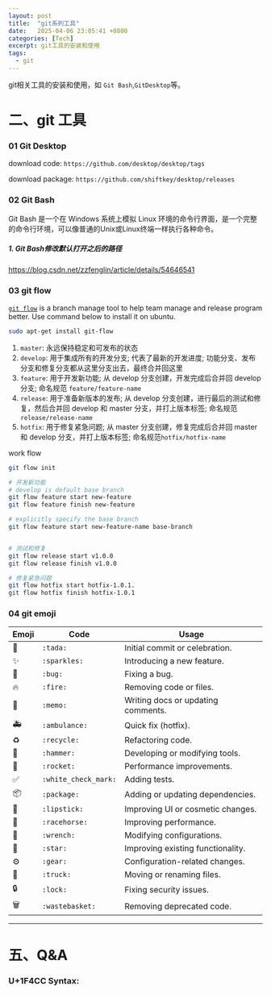 ```yaml
---
layout: post
title:  "git系列工具"
date:   2025-04-06 23:05:41 +0800
categories: [Tech]
excerpt: git工具的安装和使用
tags:
  - git
---
```


git相关工具的安装和使用，如 `Git Bash`,`GitDesktop`等。

# 二、git 工具

### 01 Git Desktop

download code: `https://github.com/desktop/desktop/tags`

download package: `https://github.com/shiftkey/desktop/releases`

### 02 Git Bash

Git Bash 是一个在 Windows 系统上模拟 Linux 环境的命令行界面，是一个完整的命令行环境，可以像普通的Unix或Linux终端一样执行各种命令。

##### 1. Git Bash修改默认打开之后的路径

<https://blog.csdn.net/zzfenglin/article/details/54646541>

### 03 git flow

[`git flow`](https://www.runoob.com/git/git-flow.html) is a branch manage tool to help team manage and release program better. Use command below to install it on ubuntu.

```bash
sudo apt-get install git-flow
```

1. `master`: 永远保持稳定和可发布的状态
2. `develop`: 用于集成所有的开发分支; 代表了最新的开发进度; 功能分支、发布分支和修复分支都从这里分支出去，最终合并回这里
3. `feature`: 用于开发新功能; 从 develop 分支创建，开发完成后合并回 develop 分支; 命名规范 `feature/feature-name`
4. `release`: 用于准备新版本的发布; 从 develop 分支创建，进行最后的测试和修复，然后合并回 develop 和 master 分支，并打上版本标签; 命名规范`release/release-name`
5. `hotfix`: 用于修复紧急问题; 从 master 分支创建，修复完成后合并回 master 和 develop 分支，并打上版本标签; 命名规范`hotfix/hotfix-name`

work flow

```bash
git flow init

# 开发新功能
# develop is default base branch
git flow feature start new-feature 
git flow feature finish new-feature

# explicitly specify the base branch 
git flow feature start new-feature-name base-branch


# 测试和修复
git flow release start v1.0.0 
git flow release finish v1.0.0

# 修复紧急问题
git flow hotfix start hotfix-1.0.1.
git flow hotfix finish hotfix-1.0.1
```

### 04 git emoji

|Emoji|Code|Usage|
|---|---|---|
|🎉|`:tada:     `| Initial commit or celebration.|
|✨|`:sparkles: `| Introducing a new feature.|
|🐛|`:bug:      `| Fixing a bug.|
|🔥|`:fire:     `| Removing code or files.|
|📝|`:memo:     `| Writing docs or updating comments.|
|🚑|`:ambulance:`| Quick fix (hotfix).|
|♻️ |`:recycle:`  |Refactoring code.|
|🔨|`:hammer:`   | Developing or modifying tools.|
|🚀|`:rocket:`   | Performance improvements.|
|✅|`:white_check_mark:` |Adding tests.|
|📦|`:package:`   | Adding or updating dependencies.|
|💄|`:lipstick:` | Improving UI or cosmetic changes.|
|🐎|`:racehorse:` | Improving performance.|
|🔧|`:wrench:`   | Modifying configurations.|
|🌟|`:star:`     | Improving existing functionality.|
|⚙️ |`:gear:`      | Configuration-related changes.|
|🚚|`:truck:`    | Moving or renaming files.|
|🔒|`:lock:`     |Fixing security issues. |
|🗑️|`:wastebasket:`| Removing deprecated code.|

---

# 五、Q&A

### U+1F4CC Syntax:

